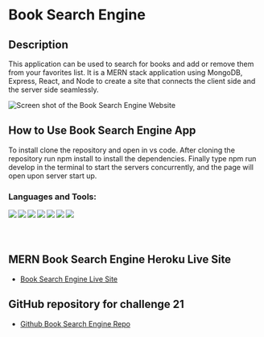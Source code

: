 # Book Search Engine

## Description

This application can be used to search for books and add or remove them from your favorites list. It is a MERN stack application using MongoDB, Express, React, and Node to create a site that connects the client side and the server side seamlessly.

![Screen shot of the Book Search Engine Website](./client/src/assets/book-search-engine-screenshot.png)

## How to Use Book Search Engine App

To install clone the repository and open in vs code. After cloning the repository run npm install to install the dependencies. Finally type npm run develop in the terminal to start the servers concurrently, and the page will open upon server start up.

### Languages and Tools:

<img align="left" src="https://img.shields.io/badge/React-%2320232a.svg?logo=react&style=flat" />

<img align="left" src="https://img.shields.io/badge/JavaScript-F7DF1E.svg?logo=JavaScript&style=flat&logoColor=white" />

<img align="left" src="https://img.shields.io/badge/Node.js-6DA55F.svg?logo=node.js&style=flat&logoColor=white" />

<img align="left" src="https://img.shields.io/badge/-Visual%20Studio%20Code-007ACC.svg?logo=visual-studio-code&style=flat" />

<img align="left" src="https://img.shields.io/badge/HTML-E34F26.svg?logo=HTML5&style=flat&logoColor=white" />

<img align="left" src="https://img.shields.io/badge/CSS-1572B6.svg?logo=CSS3&style=flat&logoColor=white" />

<img align="left" src="https://img.shields.io/badge/Bootstrap-%23563D7C.svg?logo=bootstrap&style=flat&logoColor=white" />

# </br>

## MERN Book Search Engine Heroku Live Site

-   [Book Search Engine Live Site](https://book-search-engine-jso.herokuapp.com/)

## GitHub repository for challenge 21

-   [Github Book Search Engine Repo](https://github.com/joliver521/Book-Search-Engine)
